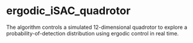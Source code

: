 # ergodic_iSAC_quadrotor
The algorithm controls a simulated 12-dimensional quadrotor to explore a probability-of-detection distribution using ergodic control in real time. 

